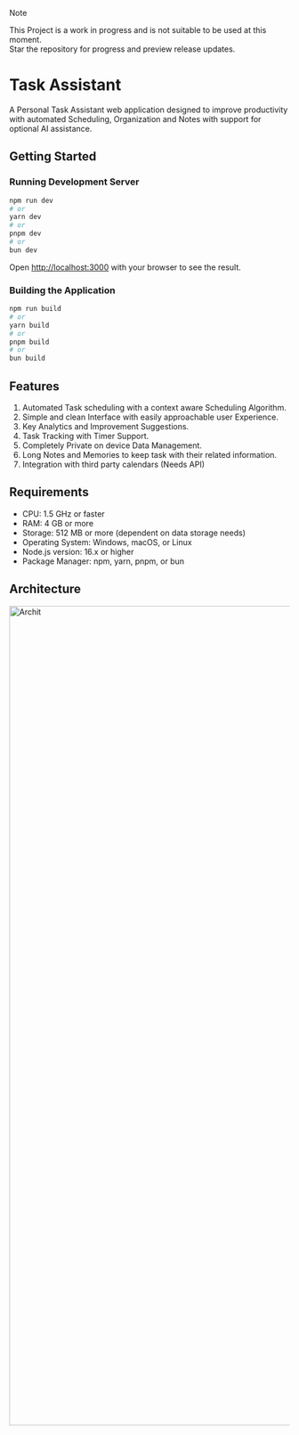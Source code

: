 > [!NOTE]  
> This Project is a work in progress and is not suitable to be used at this moment.<br>
> Star the repository for progress and preview release updates.

# Task Assistant 
A Personal Task Assistant web application designed to improve productivity with automated Scheduling, Organization and Notes with support for optional AI assistance.

## Getting Started
### Running Development Server
```bash
npm run dev
# or
yarn dev
# or
pnpm dev
# or
bun dev
```
Open [http://localhost:3000](http://localhost:3000) with your browser to see the result.

### Building the Application
```bash
npm run build
# or
yarn build
# or
pnpm build
# or
bun build
```

## Features
1. Automated Task scheduling with a context aware Scheduling Algorithm.
2. Simple and clean Interface with easily approachable user Experience.
3. Key Analytics and Improvement Suggestions.
4. Task Tracking with Timer Support. 
5. Completely Private on device Data Management. 
6. Long Notes and Memories to keep task with their related information.
7. Integration with third party calendars (Needs API)

## Requirements
* CPU: 1.5 GHz or faster
* RAM: 4 GB or more
* Storage: 512 MB or more (dependent on data storage needs)
* Operating System: Windows, macOS, or Linux
* Node.js version: 16.x or higher
* Package Manager: npm, yarn, pnpm, or bun

## Architecture
<img width="1472" alt="Archit" src="https://github.com/user-attachments/assets/40adaf6d-4601-4534-bc51-b0a100459b5f">



